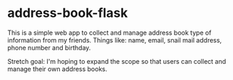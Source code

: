 # address-book-flask
This is a simple web app to collect and manage address book type of information from my friends. Things like: name, email, snail mail address, phone number and birthday.

Stretch goal: I'm hoping to expand the scope so that users can collect and manage their own address books.